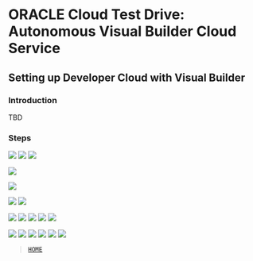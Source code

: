 # ORACLE Cloud Test Drive: Autonomous Visual Builder Cloud Service

## Setting up Developer Cloud with Visual Builder

### Introduction
TBD

### Steps

![](../resources/images/devcs/devcs1.png)
![](../resources/images/devcs/devcs2.png)
![](../resources/images/devcs/devcs3.png)

![](../resources/images/devcs/devcs5.png)

![](../resources/images/devcs/devcs10.png)

![](../resources/images/devcs/devcs11.png)
![](../resources/images/devcs/devcs12.png)


![](../resources/images/devcs/devcs16.png)
![](../resources/images/devcs/devcs17.png)
![](../resources/images/devcs/devcs18.png)
![](../resources/images/devcs/devcs19.png)
![](../resources/images/devcs/devcs20.png)

![](../resources/images/devcs/devcs21.png)
![](../resources/images/devcs/devcs22.png)
![](../resources/images/devcs/devcs23.png)
![](../resources/images/devcs/devcs24.png)
![](../resources/images/devcs/devcs25.png)
![](../resources/images/devcs/devcs26.png)

> [`HOME`](../README.md)
